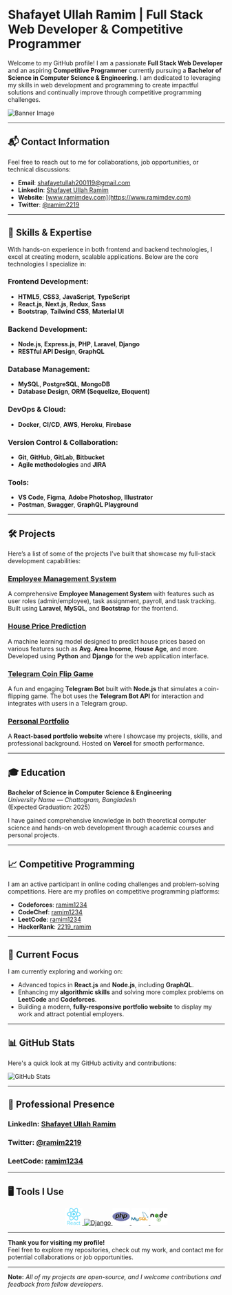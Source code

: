 # Shafayet Ullah Ramim | Full Stack Web Developer & Competitive Programmer

Welcome to my GitHub profile! I am a passionate **Full Stack Web Developer** and an aspiring **Competitive Programmer** currently pursuing a **Bachelor of Science in Computer Science & Engineering**. I am dedicated to leveraging my skills in web development and programming to create impactful solutions and continually improve through competitive programming challenges.

![Banner Image](https://www.w3schools.com/w3images/fjords.jpg)

---

## 📬 Contact Information

Feel free to reach out to me for collaborations, job opportunities, or technical discussions:

- **Email**: [shafayetullah200119@gmail.com](mailto:shafayetullah200119@gmail.com)
- **LinkedIn**: [Shafayet Ullah Ramim](https://linkedin.com/in/md-ramim)
- **Website**: [www.ramimdev.com](https://www.ramimdev.com)
- **Twitter**: [@ramim2219](https://twitter.com/ramim2219)

---

## 🔧 Skills & Expertise

With hands-on experience in both frontend and backend technologies, I excel at creating modern, scalable applications. Below are the core technologies I specialize in:

### Frontend Development:
- **HTML5**, **CSS3**, **JavaScript**, **TypeScript**
- **React.js**, **Next.js**, **Redux**, **Sass**
- **Bootstrap**, **Tailwind CSS**, **Material UI**

### Backend Development:
- **Node.js**, **Express.js**, **PHP**, **Laravel**, **Django**
- **RESTful API Design**, **GraphQL**

### Database Management:
- **MySQL**, **PostgreSQL**, **MongoDB**
- **Database Design**, **ORM (Sequelize, Eloquent)**

### DevOps & Cloud:
- **Docker**, **CI/CD**, **AWS**, **Heroku**, **Firebase**

### Version Control & Collaboration:
- **Git**, **GitHub**, **GitLab**, **Bitbucket**
- **Agile methodologies** and **JIRA**

### Tools:
- **VS Code**, **Figma**, **Adobe Photoshop**, **Illustrator**
- **Postman**, **Swagger**, **GraphQL Playground**

---

## 🛠️ Projects

Here’s a list of some of the projects I’ve built that showcase my full-stack development capabilities:

### [Employee Management System](https://github.com/ramim2219/employee-management)
A comprehensive **Employee Management System** with features such as user roles (admin/employee), task assignment, payroll, and task tracking. Built using **Laravel**, **MySQL**, and **Bootstrap** for the frontend.

### [House Price Prediction](https://github.com/ramim2219/house-price-prediction)
A machine learning model designed to predict house prices based on various features such as **Avg. Area Income**, **House Age**, and more. Developed using **Python** and **Django** for the web application interface.

### [Telegram Coin Flip Game](https://github.com/ramim2219/telegram-mini-coin-game)
A fun and engaging **Telegram Bot** built with **Node.js** that simulates a coin-flipping game. The bot uses the **Telegram Bot API** for interaction and integrates with users in a Telegram group.

### [Personal Portfolio](https://github.com/ramim2219/portfolio)
A **React-based portfolio website** where I showcase my projects, skills, and professional background. Hosted on **Vercel** for smooth performance.

---

## 🎓 Education

**Bachelor of Science in Computer Science & Engineering**  
*University Name* — *Chattogram, Bangladesh*  
(Expected Graduation: 2025)

I have gained comprehensive knowledge in both theoretical computer science and hands-on web development through academic courses and personal projects.

---

## 📈 Competitive Programming

I am an active participant in online coding challenges and problem-solving competitions. Here are my profiles on competitive programming platforms:

- **Codeforces**: [ramim1234](https://codeforces.com/profile/ramim1234)
- **CodeChef**: [ramim1234](https://www.codechef.com/users/ramim1234)
- **LeetCode**: [ramim1234](https://leetcode.com/ramim1234)
- **HackerRank**: [2219_ramim](https://www.hackerrank.com/2219_ramim)

---

## 🌱 Current Focus

I am currently exploring and working on:

- Advanced topics in **React.js** and **Node.js**, including **GraphQL**.
- Enhancing my **algorithmic skills** and solving more complex problems on **LeetCode** and **Codeforces**.
- Building a modern, **fully-responsive portfolio website** to display my work and attract potential employers.

---

## 📊 GitHub Stats

Here's a quick look at my GitHub activity and contributions:

![GitHub Stats](https://github-readme-stats.vercel.app/api?username=ramim2219&show_icons=true&count_private=true&hide=prs&theme=radical)

---

## 🔗 Professional Presence

### **LinkedIn**: [Shafayet Ullah Ramim](https://linkedin.com/in/md-ramim)

### **Twitter**: [@ramim2219](https://twitter.com/ramim2219)

### **LeetCode**: [ramim1234](https://leetcode.com/ramim1234)

---

## 🖥️ Tools I Use

<p align="center">
  <a href="https://reactjs.org/" target="_blank">
    <img src="https://raw.githubusercontent.com/devicons/devicon/master/icons/react/react-original-wordmark.svg" alt="React" width="40" height="40" />
  </a>
  <a href="https://www.djangoproject.com/" target="_blank">
    <img src="https://cdn.worldvectorlogo.com/logos/django.svg" alt="Django" width="40" height="40" />
  </a>
  <a href="https://www.php.net/" target="_blank">
    <img src="https://raw.githubusercontent.com/devicons/devicon/master/icons/php/php-original.svg" alt="PHP" width="40" height="40" />
  </a>
  <a href="https://www.mysql.com/" target="_blank">
    <img src="https://raw.githubusercontent.com/devicons/devicon/master/icons/mysql/mysql-original-wordmark.svg" alt="MySQL" width="40" height="40" />
  </a>
  <a href="https://nodejs.org" target="_blank">
    <img src="https://raw.githubusercontent.com/devicons/devicon/master/icons/nodejs/nodejs-original-wordmark.svg" alt="Node.js" width="40" height="40" />
  </a>
</p>

---

**Thank you for visiting my profile!**  
Feel free to explore my repositories, check out my work, and contact me for potential collaborations or job opportunities.

---

**Note:** _All of my projects are open-source, and I welcome contributions and feedback from fellow developers._
